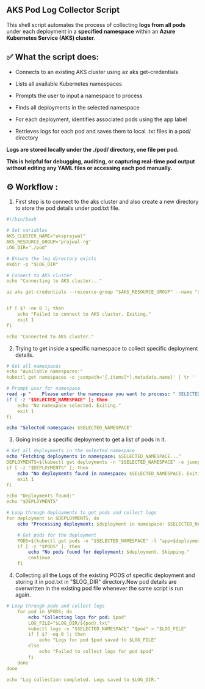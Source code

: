 ## AKS Pod Log Collector Script
This shell script automates the process of collecting **logs from all pods** under each deployment in a **specified namespace** within an **Azure Kubernetes Service (AKS) cluster**.

## ✅ What the script does:
- Connects to an existing AKS cluster using az aks get-credentials

- Lists all available Kubernetes namespaces

- Prompts the user to input a namespace to process

- Finds all deployments in the selected namespace

- For each deployment, identifies associated pods using the app label

- Retrieves logs for each pod and saves them to local .txt files in a pod/ directory

**Logs are stored locally under the ./pod/ directory, one file per pod.**

**This is helpful for debugging, auditing, or capturing real-time pod output without editing any YAML files or accessing each pod manually.**

## ⚙️ Workflow :

1. First step is to connect to the aks cluster and also create a new directory to store the pod details under pod.txt file.
   
```yaml
#!/bin/bash

# Set variables
AKS_CLUSTER_NAME="aksprajwal"
AKS_RESOURCE_GROUP="prajwal-rg"
LOG_DIR="./pod"

# Ensure the log directory exists
mkdir -p "$LOG_DIR"

# Connect to AKS cluster
echo "Connecting to AKS cluster..."

az aks get-credentials --resource-group "$AKS_RESOURCE_GROUP" --name "$AKS_CLUSTER_NAME"


if [ $? -ne 0 ]; then
    echo "Failed to connect to AKS cluster. Exiting."
    exit 1
fi

echo "Connected to AKS cluster."
```
2. Trying to get inside a specific namespace to collect specific deployment details.

```yaml
# Get all namespaces
echo "Available namespaces:"
kubectl get namespaces -o jsonpath='{.items[*].metadata.name}' | tr ' ' '\n'

# Prompt user for namespace
read -p "    Please enter the namespace you want to process: " SELECTED_NAMESPACE
if [ -z "$SELECTED_NAMESPACE" ]; then
    echo "No namespace selected. Exiting."
    exit 1
fi

echo "Selected namespace: $SELECTED_NAMESPACE"
```
3. Going inside a specific deployment to get a list of pods in it.  

```yaml
# Get all deployments in the selected namespace
echo "Fetching deployments in namespace: $SELECTED_NAMESPACE..."
DEPLOYMENTS=$(kubectl get deployments -n "$SELECTED_NAMESPACE" -o jsonpath='{range .items[*]}{.metadata.name}{"\n"}{end}' | tr -d '\r')
if [ -z "$DEPLOYMENTS" ]; then
    echo "No deployments found in namespace: $SELECTED_NAMESPACE. Exiting."
    exit 1
fi

echo "Deployments found:"
echo "$DEPLOYMENTS"

# Loop through deployments to get pods and collect logs
for deployment in $DEPLOYMENTS; do
    echo "Processing deployment: $deployment in namespace: $SELECTED_NAMESPACE"

    # Get pods for the deployment
    PODS=$(kubectl get pods -n "$SELECTED_NAMESPACE" -l "app=$deployment" -o jsonpath='{range .items[*]}{.metadata.name}{"\n"}{end}' | tr -d '\r')
    if [ -z "$PODS" ]; then
        echo "No pods found for deployment: $deployment. Skipping."
        continue
    fi
```
4. Collecting all the Logs of the existing PODS of specific deployment and storing it in pod.txt in "$LOG_DIR" directory.New pod details are overwritten in the existing pod file whenever the same script is run again.
```yaml
# Loop through pods and collect logs
    for pod in $PODS; do
        echo "Collecting logs for pod: $pod"
        LOG_FILE="$LOG_DIR/${pod}.txt"
        kubectl logs -n "$SELECTED_NAMESPACE" "$pod" > "$LOG_FILE"
        if [ $? -eq 0 ]; then
            echo "Logs for pod $pod saved to $LOG_FILE"
        else
            echo "Failed to collect logs for pod $pod"
        fi
    done
done

echo "Log collection completed. Logs saved to $LOG_DIR."
```   
